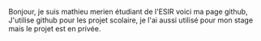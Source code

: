 Bonjour, je suis mathieu merien étudiant de l'ESIR voici ma page github,
J'utilise github pour les projet scolaire, je l'ai aussi utilisé pour mon stage mais le projet est en privée.


<!---
kikilaterreur2003/kikilaterreur2003 is a ✨ special ✨ repository because its `README.md` (this file) appears on your GitHub profile.
You can click the Preview link to take a look at your changes.
--->
